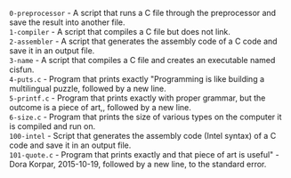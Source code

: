 `0-preprocessor` - A script that runs a C file through the preprocessor and save the result into another file.\
`1-compiler` - A script that compiles a C file but does not link.\
`2-assembler` - A script that generates the assembly code of a C code and save it in an output file.\
`3-name` - A script that compiles a C file and creates an executable named cisfun.\
`4-puts.c` - Program that prints exactly "Programming is like building a multilingual puzzle, followed by a new line.\
`5-printf.c` - Program that prints exactly with proper grammar, but the outcome is a piece of art,, followed by a new line.\
`6-size.c` - Program that prints the size of various types on the computer it is compiled and run on.\
`100-intel` - Script that generates the assembly code (Intel syntax) of a C code and save it in an output file.\
`101-quote.c` - Program that prints exactly and that piece of art is useful" - Dora Korpar, 2015-10-19, followed by a new line, to the standard error.
